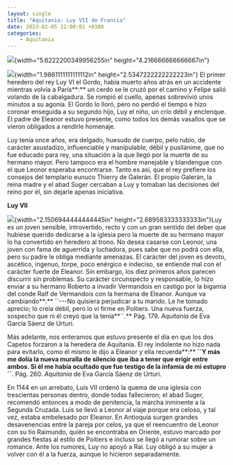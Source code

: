 ```yaml
---
layout: single
title: "Aquitania: Luy VII de Francia"
date: 2023-02-05 12:00:01 +0100
categories: 
    - Aquitania
---
```

![](media/image1.png){width="5.6222200349956255in"
height="4.216666666666667in"}

![](media/image2.jpeg){width="1.9861111111111112in"
height="2.5347222222222223in"} El primer heredero del rey Luy VI el
Gordo, había muerto años atrás en un accidente mientras volvía a
París**:** un cerdo se le cruzó por el camino y Felipe salió volando de
la cabalgadura. Se rompió el cuello, apenas sobrevivió unos minutos a su
agonía. El Gordo lo lloró, pero no perdió el tiempo e hizo coronar
enseguida a su segundo hijo, Luy el niño, un crío débil y enclenque. El
padre de Eleanor estuvo presente, como todos los demás vasallos que se
vieron obligados a rendirle homenaje.

Luy tenía once años, era delgado, huesudo de cuerpo, pelo rubio, de
carácter asustadizo, influenciable y manipulable, débil y pusilánime,
que no fue educado para rey, una situación a la que llegó por la muerte
de su hermano mayor. Pero tampoco era el hombre manejable y blandengue
con el que Leonor esperaba encontrarse. Tanto es así, que el rey
prefiere los consejos del templario eunuco Thierry de Galerán. El propio
Galerán, la reina madre y el abad Suger cercaban a Luy y tomaban las
decisiones del reino por él, sin dejarle apenas iniciativa.

**Luy VII**

![](media/image3.jpeg){width="2.1506944444444445in"
height="2.689583333333333in"}Luy es un joven sensible, introvertido,
recto y con un gran sentido del deber que hubiese querido dedicarse a la
iglesia pero la muerte de su hermano mayor lo ha convertido en heredero
al trono. No desea casarse con Leonor, una joven con fama de aguerrida y
luchadora, pues sabe que no podrá con ella, pero su padre le obliga
mediante amenazas. El carácter del joven es devoto, ascético, ingenuo,
torpe, poco enérgico e indeciso, se entiende mal con el carácter fuerte
de Eleanor. Sin embargo, los diez primeros años parecen discurrir sin
problemas. Su carácter circunspecto y responsable, lo hizo enviar a su
hermano Roberto a invadir Vermandois en castigo por la bigamia del conde
Ralf de Vermandois con la hermana de Eleanor. Aunque va cambiando**:**
´´---No quisiera perjudicar a tu marido. Le he tomado aprecio; lo creía
débil, pero lo vi firme en Poitiers. Una nueva fuerza, sospecho que ni
él creyó que la tenía**´´.** Pág. 179. *Aquitania* de Eva García Sáenz
de Urturi.

Más adelante, nos enteramos que estuvo presente el día en que los dos
Capetos forzaron a la heredera de Aquitania. El rey indolente no hizo
nada para evitarlo, como él mismo le dijo a Eleanor y ella recuerda**:**
**´´**Y más me dolía la nueva muralla de silencio que iba a tener que
erigir entre ambos. Si él me había ocultado que fue testigo de la
infamia de mi estupro**´´**. Pág. 260. *Aquitania* de Eva García Sáenz
de Urturi.

En 1144 en un arrebato, Luis VII ordenó la quema de una iglesia con
trescientas personas dentro, donde todas fallecieron; el abad Suger,
recomendó entonces a modo de penitencia, la marcha inminente a la
Segunda Cruzada. Luis se llevó a Leonor al viaje porque era celoso, y
tal vez, estaba embelesado por Eleanor. En Antioquia surgen grandes
desavenencias entre la pareja por celos, ya que el reencuentro de Leonor
con su tío Raimundo, quién se encontraba en Oriente, estuvo marcado por
grandes fiestas al estilo de Poitiers e incluso se llegó a rumorar sobre
un romance. Ante los rumores, Luy no apoyó a Rai. Luy obligó a su mujer
a volver con él a la fuerza, aunque lo hicieron separadamente.
